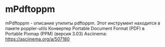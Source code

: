 # mPdftoppm
mPdftoppm - описание утилиты pdftoppm.  Этот инструмент находится в пакете poppler-utils  Конвертер Portable Document Format (PDF) в Portable Pixmap (PPM) (версия 3.03)  Asciinema: https://asciinema.org/a/507180
